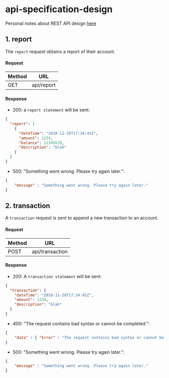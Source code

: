 # api-specification-design
Personal notes about REST API design [here](https://github.com/perrymant/learning-notes/blob/master/17-rest-api-design.md)

## 1. report
The `report` request obtains a report of their account.

#### Request
| Method | URL         |
|--------|-------------|
| GET    | api/report  |

#### Response
- 200: a `report statement` will be sent:
```json
{
  "report": [
    {
      "dateTime": "2018-11-28T17:34:45Z",
      "amount": 1234,
      "balance": 12345678,
      "description": "blah"
    }
  ]
}
```

- 500:  "Something went wrong. Please try again later.":
```json
{
    "message" : "Something went wrong. Please try again later."
}
```

## 2. transaction
A `transaction` request is sent to append a new transaction to an account.

#### Request
| Method | URL             |
|--------|-----------------|
| POST   | api/transaction |

#### Response

- 200: A `transaction statement` will be sent:
```json
{
  "transaction": {
    "dateTime": "2018-11-28T17:34:45Z",
    "amount": 1234,
    "description": "blah"
  }
}
```

- 400:  "The request contains bad syntax or cannot be completed.":
```json
{
    "data" : { "Error" : "The request contains bad syntax or cannot be completed." }
}
```

- 500:  "Something went wrong. Please try again later.":
```json
{
    "message" : "Something went wrong. Please try again later."
}
```